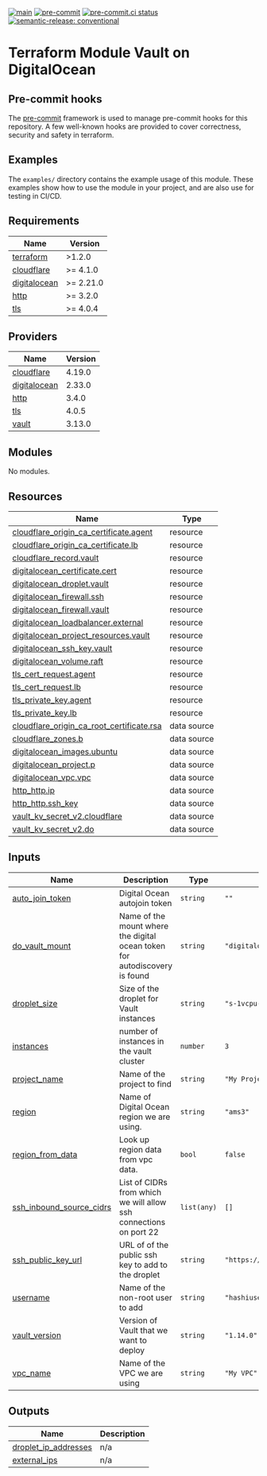 [![main](https://github.com/brucellino/terraform-digitalocean-vault/actions/workflows/release.yml/badge.svg?branch=main)](https://github.com/brucellino/terraform-digitalocean-vault/actions/workflows/release.yml) [![pre-commit](https://img.shields.io/badge/pre--commit-enabled-brightgreen?logo=pre-commit&logoColor=white)](https://github.com/pre-commit/pre-commit) [![pre-commit.ci status](https://results.pre-commit.ci/badge/github/brucellino/terraform-digitalocean-vault/main.svg)](https://results.pre-commit.ci/latest/github/brucellino/terraform-digitalocean-vault/main) [![semantic-release: conventional](https://img.shields.io/badge/semantic--release-conventional-e10079?logo=semantic-release)](https://github.com/semantic-release/semantic-release)

# Terraform Module Vault on DigitalOcean

## Pre-commit hooks

<!-- Edit this section or delete if you make no change  -->

The [pre-commit](https://pre-commit.com) framework is used to manage pre-commit hooks for this repository.
A few well-known hooks are provided to cover correctness, security and safety in terraform.

## Examples

The `examples/` directory contains the example usage of this module.
These examples show how to use the module in your project, and are also use for testing in CI/CD.

<!-- BEGIN_TF_DOCS -->
## Requirements

| Name | Version |
|------|---------|
| <a name="requirement_terraform"></a> [terraform](#requirement\_terraform) | >1.2.0 |
| <a name="requirement_cloudflare"></a> [cloudflare](#requirement\_cloudflare) | >= 4.1.0 |
| <a name="requirement_digitalocean"></a> [digitalocean](#requirement\_digitalocean) | >= 2.21.0 |
| <a name="requirement_http"></a> [http](#requirement\_http) | >= 3.2.0 |
| <a name="requirement_tls"></a> [tls](#requirement\_tls) | >= 4.0.4 |

## Providers

| Name | Version |
|------|---------|
| <a name="provider_cloudflare"></a> [cloudflare](#provider\_cloudflare) | 4.19.0 |
| <a name="provider_digitalocean"></a> [digitalocean](#provider\_digitalocean) | 2.33.0 |
| <a name="provider_http"></a> [http](#provider\_http) | 3.4.0 |
| <a name="provider_tls"></a> [tls](#provider\_tls) | 4.0.5 |
| <a name="provider_vault"></a> [vault](#provider\_vault) | 3.13.0 |

## Modules

No modules.

## Resources

| Name | Type |
|------|------|
| [cloudflare_origin_ca_certificate.agent](https://registry.terraform.io/providers/cloudflare/cloudflare/latest/docs/resources/origin_ca_certificate) | resource |
| [cloudflare_origin_ca_certificate.lb](https://registry.terraform.io/providers/cloudflare/cloudflare/latest/docs/resources/origin_ca_certificate) | resource |
| [cloudflare_record.vault](https://registry.terraform.io/providers/cloudflare/cloudflare/latest/docs/resources/record) | resource |
| [digitalocean_certificate.cert](https://registry.terraform.io/providers/digitalocean/digitalocean/latest/docs/resources/certificate) | resource |
| [digitalocean_droplet.vault](https://registry.terraform.io/providers/digitalocean/digitalocean/latest/docs/resources/droplet) | resource |
| [digitalocean_firewall.ssh](https://registry.terraform.io/providers/digitalocean/digitalocean/latest/docs/resources/firewall) | resource |
| [digitalocean_firewall.vault](https://registry.terraform.io/providers/digitalocean/digitalocean/latest/docs/resources/firewall) | resource |
| [digitalocean_loadbalancer.external](https://registry.terraform.io/providers/digitalocean/digitalocean/latest/docs/resources/loadbalancer) | resource |
| [digitalocean_project_resources.vault](https://registry.terraform.io/providers/digitalocean/digitalocean/latest/docs/resources/project_resources) | resource |
| [digitalocean_ssh_key.vault](https://registry.terraform.io/providers/digitalocean/digitalocean/latest/docs/resources/ssh_key) | resource |
| [digitalocean_volume.raft](https://registry.terraform.io/providers/digitalocean/digitalocean/latest/docs/resources/volume) | resource |
| [tls_cert_request.agent](https://registry.terraform.io/providers/hashicorp/tls/latest/docs/resources/cert_request) | resource |
| [tls_cert_request.lb](https://registry.terraform.io/providers/hashicorp/tls/latest/docs/resources/cert_request) | resource |
| [tls_private_key.agent](https://registry.terraform.io/providers/hashicorp/tls/latest/docs/resources/private_key) | resource |
| [tls_private_key.lb](https://registry.terraform.io/providers/hashicorp/tls/latest/docs/resources/private_key) | resource |
| [cloudflare_origin_ca_root_certificate.rsa](https://registry.terraform.io/providers/cloudflare/cloudflare/latest/docs/data-sources/origin_ca_root_certificate) | data source |
| [cloudflare_zones.b](https://registry.terraform.io/providers/cloudflare/cloudflare/latest/docs/data-sources/zones) | data source |
| [digitalocean_images.ubuntu](https://registry.terraform.io/providers/digitalocean/digitalocean/latest/docs/data-sources/images) | data source |
| [digitalocean_project.p](https://registry.terraform.io/providers/digitalocean/digitalocean/latest/docs/data-sources/project) | data source |
| [digitalocean_vpc.vpc](https://registry.terraform.io/providers/digitalocean/digitalocean/latest/docs/data-sources/vpc) | data source |
| [http_http.ip](https://registry.terraform.io/providers/hashicorp/http/latest/docs/data-sources/http) | data source |
| [http_http.ssh_key](https://registry.terraform.io/providers/hashicorp/http/latest/docs/data-sources/http) | data source |
| [vault_kv_secret_v2.cloudflare](https://registry.terraform.io/providers/hashicorp/vault/latest/docs/data-sources/kv_secret_v2) | data source |
| [vault_kv_secret_v2.do](https://registry.terraform.io/providers/hashicorp/vault/latest/docs/data-sources/kv_secret_v2) | data source |

## Inputs

| Name | Description | Type | Default | Required |
|------|-------------|------|---------|:--------:|
| <a name="input_auto_join_token"></a> [auto\_join\_token](#input\_auto\_join\_token) | Digital Ocean autojoin token | `string` | `""` | no |
| <a name="input_do_vault_mount"></a> [do\_vault\_mount](#input\_do\_vault\_mount) | Name of the mount where the digital ocean token for autodiscovery is found | `string` | `"digitalocean"` | no |
| <a name="input_droplet_size"></a> [droplet\_size](#input\_droplet\_size) | Size of the droplet for Vault instances | `string` | `"s-1vcpu-1gb"` | no |
| <a name="input_instances"></a> [instances](#input\_instances) | number of instances in the vault cluster | `number` | `3` | no |
| <a name="input_project_name"></a> [project\_name](#input\_project\_name) | Name of the project to find | `string` | `"My Project"` | no |
| <a name="input_region"></a> [region](#input\_region) | Name of Digital Ocean region we are using. | `string` | `"ams3"` | no |
| <a name="input_region_from_data"></a> [region\_from\_data](#input\_region\_from\_data) | Look up region data from vpc data. | `bool` | `false` | no |
| <a name="input_ssh_inbound_source_cidrs"></a> [ssh\_inbound\_source\_cidrs](#input\_ssh\_inbound\_source\_cidrs) | List of CIDRs from which we will allow ssh connections on port 22 | `list(any)` | `[]` | no |
| <a name="input_ssh_public_key_url"></a> [ssh\_public\_key\_url](#input\_ssh\_public\_key\_url) | URL of of the public ssh key to add to the droplet | `string` | `"https://github.com/brucellino.keys"` | no |
| <a name="input_username"></a> [username](#input\_username) | Name of the non-root user to add | `string` | `"hashiuser"` | no |
| <a name="input_vault_version"></a> [vault\_version](#input\_vault\_version) | Version of Vault that we want to deploy | `string` | `"1.14.0"` | no |
| <a name="input_vpc_name"></a> [vpc\_name](#input\_vpc\_name) | Name of the VPC we are using | `string` | `"My VPC"` | no |

## Outputs

| Name | Description |
|------|-------------|
| <a name="output_droplet_ip_addresses"></a> [droplet\_ip\_addresses](#output\_droplet\_ip\_addresses) | n/a |
| <a name="output_external_ips"></a> [external\_ips](#output\_external\_ips) | n/a |
<!-- END_TF_DOCS -->
